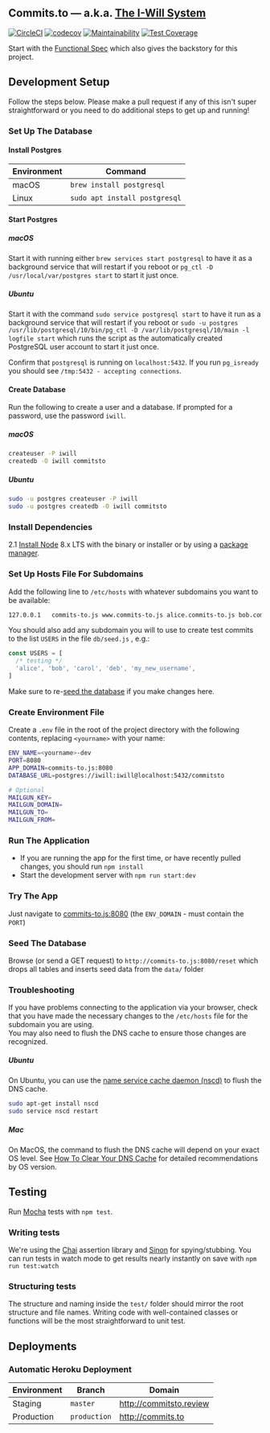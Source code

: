 Commits.to &mdash; a.k.a. [The I-Will System](https://github.com/beeminder/iwill/)
---
[![CircleCI](https://circleci.com/gh/commitsto/commits.to.svg?style=svg)](https://circleci.com/gh/commitsto/commits.to)
[![codecov](https://codecov.io/gh/commitsto/commits.to/branch/master/graph/badge.svg)](https://codecov.io/gh/commitsto/commits.to)
[![Maintainability](https://api.codeclimate.com/v1/badges/8e0ffae4691a439960df/maintainability)](https://codeclimate.com/github/commitsto/commits.to/maintainability)
[![Test Coverage](https://api.codeclimate.com/v1/badges/8e0ffae4691a439960df/test_coverage)](https://codeclimate.com/github/commitsto/commits.to/test_coverage)

Start with the
[Functional Spec](https://github.com/beeminder/iwill/wiki/)
which also gives the backstory for this project.


## Development Setup

Follow the steps below. Please make a pull request if any of this isn't super straightforward
or you need to do additional steps to get up and running!

### Set Up The Database

#### Install Postgres

| Environment | Command                       |
| ----------- | ----------------------------- |
| macOS       | `brew install postgresql`     |
| Linux       | `sudo apt install postgresql` |

#### Start Postgres  

##### macOS
Start it with running either `brew services start postgresql`
to have it as a background service that will restart if you reboot or
`pg_ctl -D /usr/local/var/postgres start` to start it just once.

##### Ubuntu
Start it with the command `sudo service postgresql start`
to have it run as a background service that will restart if you reboot or
`sudo -u postgres /usr/lib/postgresql/10/bin/pg_ctl -D /var/lib/postgresql/10/main -l logfile start`
which runs the script as the automatically created PostgreSQL user account to
start it just once.

Confirm that `postgresql` is running on `localhost:5432`. If you run `pg_isready` you
should see `/tmp:5432 - accepting connections`.

#### Create Database

Run the following to create a user and a database. If prompted for a
password, use the password `iwill`.

##### macOS

```sh
createuser -P iwill
createdb -O iwill commitsto
```

##### Ubuntu

```sh
sudo -u postgres createuser -P iwill
sudo -u postgres createdb -O iwill commitsto
```

### Install Dependencies

2.1 [Install Node](https://nodejs.org/en/download/) 8.x LTS with the binary
or installer or by using a [package manager](https://nodejs.org/en/download/package-manager).



### Set Up Hosts File For Subdomains

Add the following line to `/etc/hosts` with whatever subdomains you want to be available:

```sh
127.0.0.1	commits-to.js www.commits-to.js alice.commits-to.js bob.commits-to.js
```

You should also add any subdomain you will to use to create test
commits to the list `USERS` in the file `db/seed.js` , e.g.:

```js
const USERS = [
  /* testing */
  'alice', 'bob', 'carol', 'deb', 'my_new_username',
]
```

Make sure to re-[seed the database](#seed-the-database) if you make changes here.


### Create Environment File

Create a `.env` file in the root of the project directory with the following contents,
replacing `<yourname>` with your name:

```sh
ENV_NAME=<yourname>-dev
PORT=8080
APP_DOMAIN=commits-to.js:8080
DATABASE_URL=postgres://iwill:iwill@localhost:5432/commitsto

# Optional
MAILGUN_KEY=
MAILGUN_DOMAIN=
MAILGUN_TO=
MAILGUN_FROM=
```


### Run The Application

- If you are running the app for the first time, or have recently pulled changes, you should run
`npm install`
- Start the development server with `npm run start:dev`


### Try The App

Just navigate to [commits-to.js:8080](http://commits-to.js:8080) (the `ENV_DOMAIN` - must contain the `PORT`)

### Seed The Database

Browse (or send a GET request) to `http://commits-to.js:8080/reset` which drops all tables
and inserts seed data from the `data/` folder

### Troubleshooting

If you have problems connecting to the application via your browser, check that you have
made the necessary changes to the `/etc/hosts` file for the subdomain you are using.  
You may also need to flush the DNS cache to ensure those changes are recognized.  

##### Ubuntu

On Ubuntu, you can use the [name service cache daemon (nscd)](https://www.systutorials.com/docs/linux/man/8-nscd/) to flush the DNS cache.

```sh
sudo apt-get install nscd
sudo service nscd restart
```
##### Mac

On MacOS, the command to flush the DNS cache will depend on your exact OS level. See [How To Clear Your DNS Cache](https://documentation.cpanel.net/display/CKB/How+To+Clear+Your+DNS+Cache) for detailed
recommendations by OS version.
## Testing

Run [Mocha](https://mochajs.org/) tests with `npm test`.

### Writing tests

We're using the [Chai](http://www.chaijs.com/) assertion library and [Sinon](http://sinonjs.org/) for spying/stubbing.
You can run tests in watch mode to get results nearly instantly on save with `npm run test:watch`

### Structuring tests

The structure and naming inside the `test/` folder should mirror the root structure and file names.
Writing code with well-contained classes or functions will be the most straightforward to unit test.

## Deployments

### Automatic Heroku Deployment

| Environment | Branch       | Domain                  |
| ----------- | ------------ | ----------------------- |
| Staging     | `master`     | http://commitsto.review |
| Production  | `production` | http://commits.to       |
